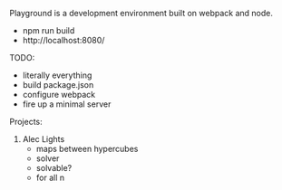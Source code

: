 Playground is a development environment built on webpack and node.

* npm run build
* http://localhost:8080/

TODO:
- literally everything
- build package.json
- configure webpack
- fire up a minimal server

Projects:
1. Alec Lights
    - maps between hypercubes
    - solver
    - solvable?
    - for all n